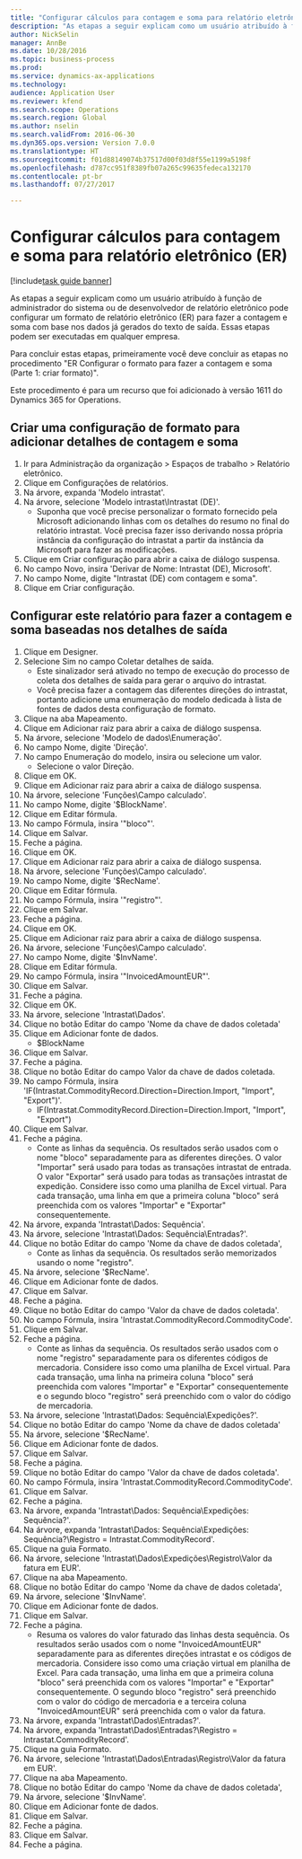 ```yaml
--- 
title: "Configurar cálculos para contagem e soma para relatório eletrônico (ER)"
description: "As etapas a seguir explicam como um usuário atribuído à função de administrador do sistema ou de desenvolvedor de relatório eletrônico pode configurar um formato de relatório eletrônico (ER) para fazer a contagem e soma com base nos dados já gerados do texto de saída."
author: NickSelin
manager: AnnBe
ms.date: 10/28/2016
ms.topic: business-process
ms.prod: 
ms.service: dynamics-ax-applications
ms.technology: 
audience: Application User
ms.reviewer: kfend
ms.search.scope: Operations
ms.search.region: Global
ms.author: nselin
ms.search.validFrom: 2016-06-30
ms.dyn365.ops.version: Version 7.0.0
ms.translationtype: HT
ms.sourcegitcommit: f01d88149074b37517d00f03d8f55e1199a5198f
ms.openlocfilehash: d787cc951f8389fb07a265c99635fedeca132170
ms.contentlocale: pt-br
ms.lasthandoff: 07/27/2017

---
```

# <a name="configure-computations-to-do-counting-and-summing-for-electronic-reporting-er"></a>Configurar cálculos para contagem e soma para relatório eletrônico (ER)

[!include[task guide banner](../../includes/task-guide-banner.md)]

As etapas a seguir explicam como um usuário atribuído à função de administrador do sistema ou de desenvolvedor de relatório eletrônico pode configurar um formato de relatório eletrônico (ER) para fazer a contagem e soma com base nos dados já gerados do texto de saída. Essas etapas podem ser executadas em qualquer empresa.

Para concluir estas etapas, primeiramente você deve concluir as etapas no procedimento "ER Configurar o formato para fazer a contagem e soma (Parte 1: criar formato)".

Este procedimento é para um recurso que foi adicionado à versão 1611 do Dynamics 365 for Operations.


## <a name="create-a-format-configuration-to-add-counting-and-summing-details"></a>Criar uma configuração de formato para adicionar detalhes de contagem e soma
1. Ir para Administração da organização > Espaços de trabalho > Relatório eletrônico.
2. Clique em Configurações de relatórios.
3. Na árvore, expanda 'Modelo intrastat'.
4. Na árvore, selecione 'Modelo intrastat\Intrastat (DE)'.
    * Suponha que você precise personalizar o formato fornecido pela Microsoft adicionando linhas com os detalhes do resumo no final do relatório intrastat. Você precisa fazer isso derivando nossa própria instância da configuração do intrastat a partir da instância da Microsoft para fazer as modificações.  
5. Clique em Criar configuração para abrir a caixa de diálogo suspensa.
6. No campo Novo, insira 'Derivar de Nome: Intrastat (DE), Microsoft'.
7. No campo Nome, digite "Intrastat (DE) com contagem e soma".
8. Clique em Criar configuração.

## <a name="configure-this-report-to-do-counting-and-summation-based-on-output-details"></a>Configurar este relatório para fazer a contagem e soma baseadas nos detalhes de saída
1. Clique em Designer.
2. Selecione Sim no campo Coletar detalhes de saída.
    * Este sinalizador será ativado no tempo de execução do processo de coleta dos detalhes de saída para gerar o arquivo do intrastat.  
    * Você precisa fazer a contagem das diferentes direções do intrastat, portanto adicione uma enumeração do modelo dedicada à lista de fontes de dados desta configuração de formato.  
3. Clique na aba Mapeamento.
4. Clique em Adicionar raiz para abrir a caixa de diálogo suspensa.
5. Na árvore, selecione 'Modelo de dados\Enumeração'.
6. No campo Nome, digite 'Direção'.
7. No campo Enumeração do modelo, insira ou selecione um valor.
    * Selecione o valor Direção.  
8. Clique em OK.
9. Clique em Adicionar raiz para abrir a caixa de diálogo suspensa.
10. Na árvore, selecione 'Funções\Campo calculado'.
11. No campo Nome, digite '$BlockName'.
12. Clique em Editar fórmula.
13. No campo Fórmula, insira '"bloco"'.
14. Clique em Salvar.
15. Feche a página.
16. Clique em OK.
17. Clique em Adicionar raiz para abrir a caixa de diálogo suspensa.
18. Na árvore, selecione 'Funções\Campo calculado'.
19. No campo Nome, digite '$RecName'.
20. Clique em Editar fórmula.
21. No campo Fórmula, insira '"registro"'.
22. Clique em Salvar.
23. Feche a página.
24. Clique em OK.
25. Clique em Adicionar raiz para abrir a caixa de diálogo suspensa.
26. Na árvore, selecione 'Funções\Campo calculado'.
27. No campo Nome, digite '$InvName'.
28. Clique em Editar fórmula.
29. No campo Fórmula, insira '"InvoicedAmountEUR"'.
30. Clique em Salvar.
31. Feche a página.
32. Clique em OK.
33. Na árvore, selecione 'Intrastat\Dados'.
34. Clique no botão Editar do campo 'Nome da chave de dados coletada'
35. Clique em Adicionar fonte de dados.
    * $BlockName  
36. Clique em Salvar.
37. Feche a página.
38. Clique no botão Editar do campo Valor da chave de dados coletada.
39. No campo Fórmula, insira 'IF(Intrastat.CommodityRecord.Direction=Direction.Import, "Import", "Export")'.
    * IF(Intrastat.CommodityRecord.Direction=Direction.Import, "Import", "Export")  
40. Clique em Salvar.
41. Feche a página.
    * Conte as linhas da sequência. Os resultados serão usados com o nome "bloco" separadamente para as diferentes direções. O valor "Importar" será usado para todas as transações intrastat de entrada. O valor "Exportar" será usado para todas as transações intrastat de expedição. Considere isso como uma planilha de Excel virtual. Para cada transação, uma linha em que a primeira coluna "bloco" será preenchida com os valores "Importar" e "Exportar" consequentemente.  
42. Na árvore, expanda 'Intrastat\Dados: Sequência'.
43. Na árvore, selecione 'Intrastat\Dados: Sequência\Entradas?'.
44. Clique no botão Editar do campo 'Nome da chave de dados coletada',
    * Conte as linhas da sequência. Os resultados serão memorizados usando o nome "registro".  
45. Na árvore, selecione '$RecName'.
46. Clique em Adicionar fonte de dados.
47. Clique em Salvar.
48. Feche a página.
49. Clique no botão Editar do campo 'Valor da chave de dados coletada'.
50. No campo Fórmula, insira 'Intrastat.CommodityRecord.CommodityCode'.
51. Clique em Salvar.
52. Feche a página.
    * Conte as linhas da sequência. Os resultados serão usados com o nome "registro" separadamente para os diferentes códigos de mercadoria. Considere isso como uma planilha de Excel virtual. Para cada transação, uma linha na primeira coluna "bloco" será preenchida com valores "Importar" e "Exportar" consequentemente e o segundo bloco "registro" será preenchido com o valor do código de mercadoria.  
53. Na árvore, selecione 'Intrastat\Dados: Sequência\Expedições?'.
54. Clique no botão Editar do campo 'Nome da chave de dados coletada'
55. Na árvore, selecione '$RecName'.
56. Clique em Adicionar fonte de dados.
57. Clique em Salvar.
58. Feche a página.
59. Clique no botão Editar do campo 'Valor da chave de dados coletada'.
60. No campo Fórmula, insira 'Intrastat.CommodityRecord.CommodityCode'.
61. Clique em Salvar.
62. Feche a página.
63. Na árvore, expanda 'Intrastat\Dados: Sequência\Expedições: Sequência?'.
64. Na árvore, expanda 'Intrastat\Dados: Sequência\Expedições: Sequência?\Registro =  Intrastat.CommodityRecord'.
65. Clique na guia Formato.
66. Na árvore, selecione 'Intrastat\Dados\Expedições\Registro\Valor da fatura em EUR'.
67. Clique na aba Mapeamento.
68. Clique no botão Editar do campo 'Nome da chave de dados coletada',
69. Na árvore, selecione '$InvName'.
70. Clique em Adicionar fonte de dados.
71. Clique em Salvar.
72. Feche a página.
    * Resuma os valores do valor faturado das linhas desta sequência. Os resultados serão usados com o nome "InvoicedAmountEUR" separadamente para as diferentes direções intrastat e os códigos de mercadoria. Considere isso como uma criação virtual em planilha de Excel. Para cada transação, uma linha em que a primeira coluna "bloco" será preenchida com os valores "Importar" e "Exportar" consequentemente. O segundo bloco "registro" será preenchido com o valor do código de mercadoria e a terceira coluna "InvoicedAmountEUR" será preenchida com o valor da fatura.  
73. Na árvore, expanda 'Intrastat\Dados\Entradas?'.
74. Na árvore, expanda 'Intrastat\Dados\Entradas?\Registro =  Intrastat.CommodityRecord'.
75. Clique na guia Formato.
76. Na árvore, selecione 'Intrastat\Dados\Entradas\Registro\Valor da fatura em EUR'.
77. Clique na aba Mapeamento.
78. Clique no botão Editar do campo 'Nome da chave de dados coletada',
79. Na árvore, selecione '$InvName'.
80. Clique em Adicionar fonte de dados.
81. Clique em Salvar.
82. Feche a página.
83. Clique em Salvar.
84. Feche a página.


